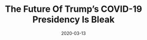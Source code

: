---
title: The Future Of Trump’s COVID-19 Presidency Is Bleak
date: 2020-03-13
img_src: https://specials-images.forbesimg.com/imageserve/1207018598/960x0.jpg?fit=scale
href: https://www.forbes.com/sites/rebeccabellan/2020/03/13/the-future-of-trumps-covid-19-presidency-is-bleak-even-among-youtube-commenters/?sh=744735c72000
---